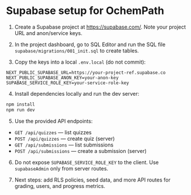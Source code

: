 # Supabase setup for OchemPath

1. Create a Supabase project at https://supabase.com/. Note your project URL and anon/service keys.

2. In the project dashboard, go to SQL Editor and run the SQL file `supabase/migrations/001_init.sql` to create tables.

3. Copy the keys into a local `.env.local` (do not commit):

```
NEXT_PUBLIC_SUPABASE_URL=https://your-project-ref.supabase.co
NEXT_PUBLIC_SUPABASE_ANON_KEY=your-anon-key
SUPABASE_SERVICE_ROLE_KEY=your-service-role-key
```

4. Install dependencies locally and run the dev server:

```bash
npm install
npm run dev
```

5. Use the provided API endpoints:

- `GET /api/quizzes` — list quizzes
- `POST /api/quizzes` — create quiz (server)
- `GET /api/submissions` — list submissions
- `POST /api/submissions` — create a submission (server)

6. Do not expose `SUPABASE_SERVICE_ROLE_KEY` to the client. Use `supabaseAdmin` only from server routes.

7. Next steps: add RLS policies, seed data, and more API routes for grading, users, and progress metrics.
